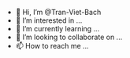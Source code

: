 - 👋 Hi, I’m @Tran-Viet-Bach
- 👀 I’m interested in ...
- 🌱 I’m currently learning ...
- 💞️ I’m looking to collaborate on ...
- 📫 How to reach me ...

<!---
Tran-Viet-Bach/Tran-Viet-Bach is a ✨ special ✨ repository because its `README.md` (this file) appears on your GitHub profile.
You can click the Preview link to take a look at your changes.
--->
